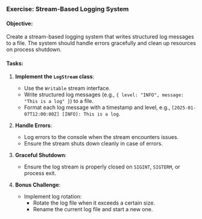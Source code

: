 ### Exercise: Stream-Based Logging System

#### Objective:
Create a stream-based logging system that writes structured log messages to a file. The system should handle errors gracefully and clean up resources on process shutdown.

#### Tasks:
1. **Implement the `LogStream` class**:
   - Use the `Writable` stream interface.
   - Write structured log messages (e.g., `{ level: "INFO", message: "This is a log" }`) to a file.
   - Format each log message with a timestamp and level, e.g., `[2025-01-07T12:00:00Z] [INFO]: This is a log`.

2. **Handle Errors**:
   - Log errors to the console when the stream encounters issues.
   - Ensure the stream shuts down cleanly in case of errors.

3. **Graceful Shutdown**:
   - Ensure the log stream is properly closed on `SIGINT`, `SIGTERM`, or process exit.

4. **Bonus Challenge**:
   - Implement log rotation:
     - Rotate the log file when it exceeds a certain size.
     - Rename the current log file and start a new one.


